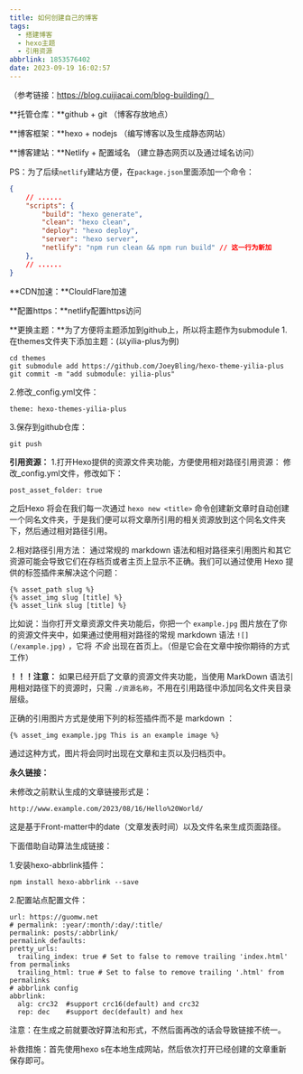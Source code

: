 ```yaml
---
title: 如何创建自己的博客
tags:
  - 搭建博客
  - hexo主题
  - 引用资源
abbrlink: 1853576402
date: 2023-09-19 16:02:57
---
```




（参考链接：https://blog.cuijiacai.com/blog-building/）

**托管仓库：**github + git  （博客存放地点）

**博客框架：**hexo + nodejs （编写博客以及生成静态网站）

**博客建站：**Netlify + 配置域名 （建立静态网页以及通过域名访问）

<!--more-->

PS：为了后续`netlify`建站方便，在`package.json`里面添加一个命令：

```json
{
    // ......
    "scripts": {
        "build": "hexo generate",
        "clean": "hexo clean",
        "deploy": "hexo deploy",
        "server": "hexo server",
        "netlify": "npm run clean && npm run build" // 这一行为新加
    },
    // ......
}
```





**CDN加速：**ClouldFlare加速

**配置https：**netlify配置https访问

**更换主题：**为了方便将主题添加到github上，所以将主题作为submodule
1.在themes文件夹下添加主题：(以yilia-plus为例)

```git
cd themes
git submodule add https://github.com/JoeyBling/hexo-theme-yilia-plus
git commit -m "add submodule: yilia-plus"
```

2.修改_config.yml文件：

```
theme: hexo-themes-yilia-plus
```

3.保存到github仓库：

```
git push
```

**引用资源：**
1.打开Hexo提供的资源文件夹功能，方便使用相对路径引用资源：
修改_config.yml文件，修改如下：

```
post_asset_folder: true
```

之后Hexo 将会在我们每一次通过 `hexo new <title>` 命令创建新文章时自动创建一个同名文件夹，于是我们便可以将文章所引用的相关资源放到这个同名文件夹下，然后通过相对路径引用。

2.相对路径引用方法：
通过常规的 markdown 语法和相对路径来引用图片和其它资源可能会导致它们在存档页或者主页上显示不正确。我们可以通过使用 Hexo 提供的标签插件来解决这个问题：

```
{% asset_path slug %}
{% asset_img slug [title] %}
{% asset_link slug [title] %}
```

比如说：当你打开文章资源文件夹功能后，你把一个 `example.jpg` 图片放在了你的资源文件夹中，如果通过使用相对路径的常规 markdown 语法 `![](/example.jpg)` ，它将 *不会* 出现在首页上。（但是它会在文章中按你期待的方式工作）

**！！！注意：** 如果已经开启了文章的资源文件夹功能，当使用 MarkDown 语法引用相对路径下的资源时，只需 `./资源名称`，不用在引用路径中添加同名文件夹目录层级。

正确的引用图片方式是使用下列的标签插件而不是 markdown ：

```
{% asset_img example.jpg This is an example image %}
```

通过这种方式，图片将会同时出现在文章和主页以及归档页中。



**永久链接：**

未修改之前默认生成的文章链接形式是：

```
http://www.example.com/2023/08/16/Hello%20World/
```

这是基于Front-matter中的date（文章发表时间）以及文件名来生成页面路径。

下面借助自动算法生成链接：

1.安装hexo-abbrlink插件：

```
npm install hexo-abbrlink --save
```

2.配置站点配置文件：

```
url: https://guomw.net
# permalink: :year/:month/:day/:title/
permalink: posts/:abbrlink/
permalink_defaults:
pretty_urls:
  trailing_index: true # Set to false to remove trailing 'index.html' from permalinks
  trailing_html: true # Set to false to remove trailing '.html' from permalinks
# abbrlink config
abbrlink:
  alg: crc32  #support crc16(default) and crc32
  rep: dec    #support dec(default) and hex
```

注意：在生成之前就要改好算法和形式，不然后面再改的话会导致链接不统一。

补救措施：首先使用hexo s在本地生成网站，然后依次打开已经创建的文章重新保存即可。
